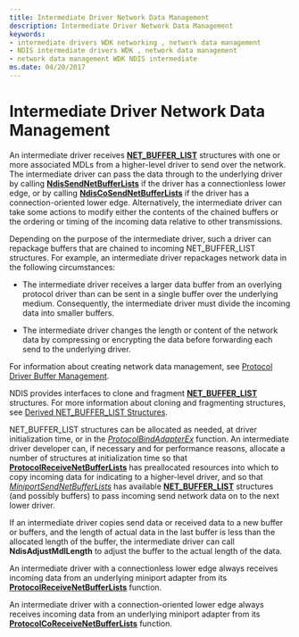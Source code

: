 ```yaml
---
title: Intermediate Driver Network Data Management
description: Intermediate Driver Network Data Management
keywords:
- intermediate drivers WDK networking , network data management
- NDIS intermediate drivers WDK , network data management
- network data management WDK NDIS intermediate
ms.date: 04/20/2017
---
```


# Intermediate Driver Network Data Management





An intermediate driver receives [**NET\_BUFFER\_LIST**](/windows-hardware/drivers/ddi/nbl/ns-nbl-net_buffer_list) structures with one or more associated MDLs from a higher-level driver to send over the network. The intermediate driver can pass the data through to the underlying driver by calling [**NdisSendNetBufferLists**](/windows-hardware/drivers/ddi/ndis/nf-ndis-ndissendnetbufferlists) if the driver has a connectionless lower edge, or by calling [**NdisCoSendNetBufferLists**](/windows-hardware/drivers/ddi/ndis/nf-ndis-ndiscosendnetbufferlists) if the driver has a connection-oriented lower edge. Alternatively, the intermediate driver can take some actions to modify either the contents of the chained buffers or the ordering or timing of the incoming data relative to other transmissions.

Depending on the purpose of the intermediate driver, such a driver can repackage buffers that are chained to incoming NET\_BUFFER\_LIST structures. For example, an intermediate driver repackages network data in the following circumstances:

-   The intermediate driver receives a larger data buffer from an overlying protocol driver than can be sent in a single buffer over the underlying medium. Consequently, the intermediate driver must divide the incoming data into smaller buffers.

-   The intermediate driver changes the length or content of the network data by compressing or encrypting the data before forwarding each send to the underlying driver.

For information about creating network data management, see [Protocol Driver Buffer Management](protocol-driver-buffer-management.md).

NDIS provides interfaces to clone and fragment [**NET\_BUFFER\_LIST**](/windows-hardware/drivers/ddi/nbl/ns-nbl-net_buffer_list) structures. For more information about cloning and fragmenting structures, see [Derived NET\_BUFFER\_LIST Structures](derived-net-buffer-list-structures.md).

NET\_BUFFER\_LIST structures can be allocated as needed, at driver initialization time, or in the [*ProtocolBindAdapterEx*](/windows-hardware/drivers/ddi/ndis/nc-ndis-protocol_bind_adapter_ex) function. An intermediate driver developer can, if necessary and for performance reasons, allocate a number of structures at initialization time so that [**ProtocolReceiveNetBufferLists**](/windows-hardware/drivers/ddi/ndis/nc-ndis-protocol_receive_net_buffer_lists) has preallocated resources into which to copy incoming data for indicating to a higher-level driver, and so that [*MiniportSendNetBufferLists*](/windows-hardware/drivers/ddi/ndis/nc-ndis-miniport_send_net_buffer_lists) has available [**NET\_BUFFER\_LIST**](/windows-hardware/drivers/ddi/nbl/ns-nbl-net_buffer_list) structures (and possibly buffers) to pass incoming send network data on to the next lower driver.

If an intermediate driver copies send data or received data to a new buffer or buffers, and the length of actual data in the last buffer is less than the allocated length of the buffer, the intermediate driver can call **NdisAdjustMdlLength** to adjust the buffer to the actual length of the data.

An intermediate driver with a connectionless lower edge always receives incoming data from an underlying miniport adapter from its [**ProtocolReceiveNetBufferLists**](/windows-hardware/drivers/ddi/ndis/nc-ndis-protocol_receive_net_buffer_lists) function.

An intermediate driver with a connection-oriented lower edge always receives incoming data from an underlying miniport adapter from its [**ProtocolCoReceiveNetBufferLists**](/windows-hardware/drivers/ddi/ndis/nc-ndis-protocol_co_receive_net_buffer_lists) function.

 

